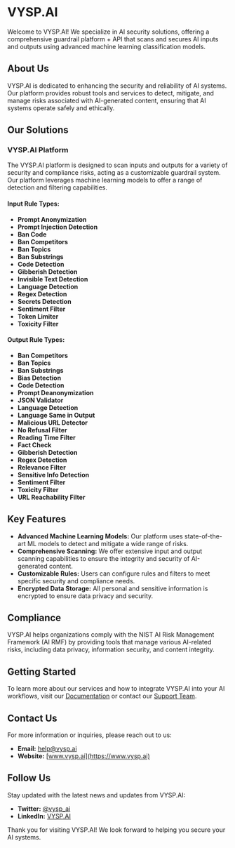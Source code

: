 # VYSP.AI

Welcome to VYSP.AI! We specialize in AI security solutions, offering a comprehensive guardrail platform + API that scans and secures AI inputs and outputs using advanced machine learning classification models.

## About Us

VYSP.AI is dedicated to enhancing the security and reliability of AI systems. Our platform provides robust tools and services to detect, mitigate, and manage risks associated with AI-generated content, ensuring that AI systems operate safely and ethically.

## Our Solutions

### VYSP.AI Platform

The VYSP.AI platform is designed to scan inputs and outputs for a variety of security and compliance risks, acting as a customizable guardrail system. Our platform leverages machine learning models to offer a range of detection and filtering capabilities.

#### Input Rule Types:
- **Prompt Anonymization**
- **Prompt Injection Detection**
- **Ban Code**
- **Ban Competitors**
- **Ban Topics**
- **Ban Substrings**
- **Code Detection**
- **Gibberish Detection**
- **Invisible Text Detection**
- **Language Detection**
- **Regex Detection**
- **Secrets Detection**
- **Sentiment Filter**
- **Token Limiter**
- **Toxicity Filter**

#### Output Rule Types:
- **Ban Competitors**
- **Ban Topics**
- **Ban Substrings**
- **Bias Detection**
- **Code Detection**
- **Prompt Deanonymization**
- **JSON Validator**
- **Language Detection**
- **Language Same in Output**
- **Malicious URL Detector**
- **No Refusal Filter**
- **Reading Time Filter**
- **Fact Check**
- **Gibberish Detection**
- **Regex Detection**
- **Relevance Filter**
- **Sensitive Info Detection**
- **Sentiment Filter**
- **Toxicity Filter**
- **URL Reachability Filter**

## Key Features

- **Advanced Machine Learning Models:** Our platform uses state-of-the-art ML models to detect and mitigate a wide range of risks.
- **Comprehensive Scanning:** We offer extensive input and output scanning capabilities to ensure the integrity and security of AI-generated content.
- **Customizable Rules:** Users can configure rules and filters to meet specific security and compliance needs.
- **Encrypted Data Storage:** All personal and sensitive information is encrypted to ensure data privacy and security.

## Compliance

VYSP.AI helps organizations comply with the NIST AI Risk Management Framework (AI RMF) by providing tools that manage various AI-related risks, including data privacy, information security, and content integrity.

## Getting Started

To learn more about our services and how to integrate VYSP.AI into your AI workflows, visit our [Documentation](https://docs.vysp.ai) or contact our [Support Team](mailto:help@vysp.ai).

## Contact Us

For more information or inquiries, please reach out to us:

- **Email:** [help@vysp.ai](mailto:help@vysp.ai)
- **Website:** [www.vysp.ai](https://www.vysp.ai)

## Follow Us

Stay updated with the latest news and updates from VYSP.AI:

- **Twitter:** [@vysp_ai](https://twitter.com/vyspai)
- **LinkedIn:** [VYSP.AI](https://www.linkedin.com/company/vysp-ai)

Thank you for visiting VYSP.AI! We look forward to helping you secure your AI systems.
